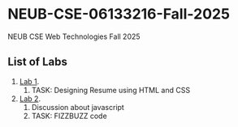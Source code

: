 # NEUB-CSE-06133216-Fall-2025
NEUB CSE Web Technologies Fall 2025

## List of Labs
1. [Lab 1](https://github.com/shparvez001/NEUB-CSE-06133216-Fall-2025/tree/main/lab-1.md).
	1. TASK: Designing Resume using HTML and CSS
2. [Lab 2](https://github.com/shparvez001/NEUB-CSE-06133216-Fall-2025/tree/main/lab-2.md).
    1. Discussion about javascript
    2. TASK: FIZZBUZZ code